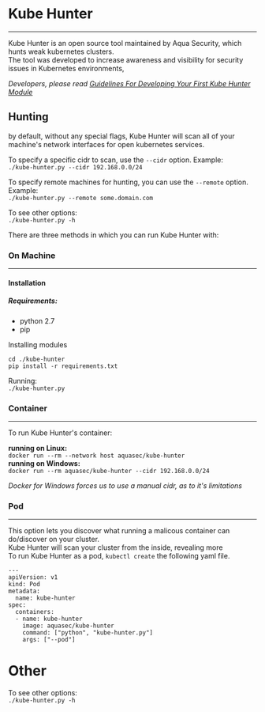 # Kube Hunter
---
Kube Hunter is an open source tool maintained by Aqua Security, which hunts weak kubernetes clusters.  
The tool was developed to increase awareness and visibility for security issues in Kubernetes environments,  
  
_Developers, please read [Guidelines For Developing Your First Kube Hunter Module](URL)_  
## Hunting  
by default, without any special flags, Kube Hunter will scan all of your machine's network interfaces for open kubernetes services.   

To specify a specific cidr to scan, use the `--cidr` option. Example:  
`./kube-hunter.py --cidr 192.168.0.0/24`  
  
To specify remote machines for hunting, you can use the `--remote` option. Example:  
`./kube-hunter.py --remote some.domain.com`  
  
To see other options:    
`./kube-hunter.py -h`  
  
There are three methods in which you can run Kube Hunter with:  
### On Machine
***
#### Installation
##### Requirements:
* python 2.7  
* pip  

Installing modules  
~~~
cd ./kube-hunter
pip install -r requirements.txt
~~~
Running:  
`./kube-hunter.py`

### Container
***
To run Kube Hunter's container:

**running on Linux:**  
`docker run --rm --network host aquasec/kube-hunter`  
**running on Windows:**   
`docker run --rm aquasec/kube-hunter --cidr 192.168.0.0/24`  

_Docker for Windows forces us to use a manual cidr, as to it's limitations_
### Pod
***
This option lets you discover what running a malicous container can do/discover on your cluster.  
Kube Hunter will scan your cluster from the inside, revealing more   
To run Kube Hunter as a pod, `kubectl create` the following yaml file.  
~~~
---
apiVersion: v1
kind: Pod
metadata:
  name: kube-hunter
spec:
  containers:
  - name: kube-hunter
    image: aquasec/kube-hunter
    command: ["python", "kube-hunter.py"]
    args: ["--pod"]
~~~

# Other
To see other options:  
`./kube-hunter.py -h`